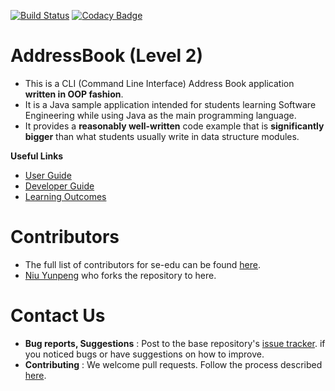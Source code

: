 [![Build Status](https://travis-ci.org/yunpengn/addressbook-level2.svg?branch=master)](https://travis-ci.org/yunpengn/addressbook-level2)
[![Codacy Badge](https://api.codacy.com/project/badge/Grade/4b851b2860064c8bb5d99d6c3c332f82)](https://www.codacy.com/app/yunpengn/addressbook-level2?utm_source=github.com&amp;utm_medium=referral&amp;utm_content=yunpengn/addressbook-level2&amp;utm_campaign=Badge_Grade)

# AddressBook (Level 2)
* This is a CLI (Command Line Interface) Address Book application **written in OOP fashion**. 
* It is a Java sample application intended for students learning Software Engineering while using Java as 
  the main programming language. 
* It provides a **reasonably well-written** code example that is **significantly bigger** than what students 
  usually write in data structure modules. 
  
**Useful Links**
* [User Guide](doc/UserGuide.md) 
* [Developer Guide](doc/DeveloperGuide.md) 
* [Learning Outcomes](doc/LearningOutcomes.md) 

# Contributors

* The full list of contributors for se-edu can be found [here](https://se-edu.github.io/docs/Team.html).
* [Niu Yunpeng](https://yunpengn.github.io/) who forks the repository to here.

# Contact Us

* **Bug reports, Suggestions** : Post to the base repository's [issue tracker](https://github.com/se-edu/addressbook-level2/issues).
  if you noticed bugs or have suggestions on how to improve.
* **Contributing** : We welcome pull requests. Follow the process described [here](https://github.com/oss-generic/process).
